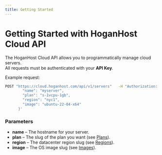 ```yaml
---
title: Getting Started
---
```


# Getting Started with HoganHost Cloud API

The HoganHost Cloud API allows you to programmatically manage cloud servers.  
All requests must be authenticated with your **API Key**.

Example request:

```bash
POST "https://cloud.hoganhost.com/api/v1/servers"   -H "Authorization: Bearer YOUR_API_KEY"   -H "Content-Type: application/json"   -d '{
        "name": "myserver",
        "plan": "s-1vcpu-1gb",
        "region": "nyc1",
        "image": "ubuntu-22-04-x64"
      }'
```

### Parameters

- **name** – The hostname for your server.  
- **plan** – The slug of the plan you want (see [Plans](./plans.md)).  
- **region** – The datacenter region slug (see [Regions](./regions.md)).  
- **image** – The OS image slug (see [Images](./images.md)).  
